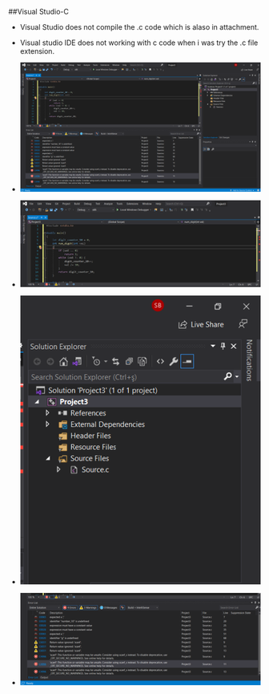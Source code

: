 ##Visual Studio-C

+ Visual Studio does not compile the .c code which is alaso in attachment. 

+ Visual studio IDE does not working with c code when i was try the .c file extension.

+ ![Compile file](2021-01-17.png)
+ ![Compile file](2021-01-17_1.png)
+ ![Compile file](2021-01-17_2.png)
+ ![Compile file](2021-01-17_3.png)
